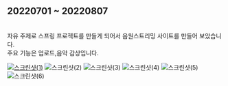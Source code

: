<h2>20220701 ~ 20220807</h2><br/> 
자유 주제로 스프링 프로젝트를 만들게 되어서 음원스트리밍 사이트를 만들어 보았습니다.<br/>
주요 기능은 업로드,음악 감상입니다.

<a href="http://49.142.157.251:9090/javagreenS_lhs/"> ![스크린샷(1)](https://user-images.githubusercontent.com/102267901/186842518-09f629b3-89b3-4ebc-b01c-5a69c7dde11a.png)</a>
![스크린샷(2)](https://user-images.githubusercontent.com/102267901/186843110-bfd993ef-9fd1-4efe-8342-4f6edc733242.png)
![스크린샷(3)](https://user-images.githubusercontent.com/102267901/186843116-e14505db-cbaa-4f45-a272-b8ea37c5b192.png)
![스크린샷(4)](https://user-images.githubusercontent.com/102267901/186843117-d0fa59e4-9449-4157-8185-e427483ae73e.png)
![스크린샷(5)](https://user-images.githubusercontent.com/102267901/186843119-ead0613c-9e32-4ff7-99bd-f0937f1c1b66.png)
![스크린샷(6)](https://user-images.githubusercontent.com/102267901/186843121-e7646b65-59f7-4694-b659-dfd1a0d9f56e.png)
